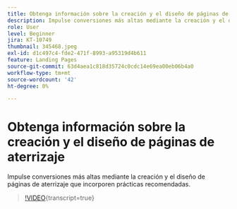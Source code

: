 ```yaml
---
title: Obtenga información sobre la creación y el diseño de páginas de aterrizaje
description: Impulse conversiones más altas mediante la creación y el diseño de páginas de aterrizaje que incorporen prácticas recomendadas.
role: User
level: Beginner
jira: KT-10749
thumbnail: 345468.jpeg
exl-id: d1c497c4-fde2-471f-8993-a95319d4b611
feature: Landing Pages
source-git-commit: 63d4aea1c818d35724c0cdc14e69ea00eb06b4a0
workflow-type: tm+mt
source-wordcount: '42'
ht-degree: 0%

---
```


# Obtenga información sobre la creación y el diseño de páginas de aterrizaje

Impulse conversiones más altas mediante la creación y el diseño de páginas de aterrizaje que incorporen prácticas recomendadas.

>[!VIDEO](https://video.tv.adobe.com/v/3412008/?quality=12&learn=on&captions=spa){transcript=true}
